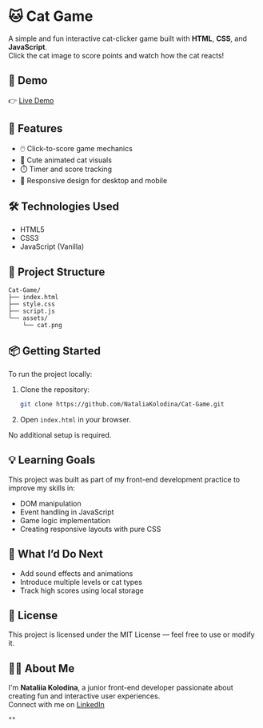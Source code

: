 # 🐱 Cat Game

A simple and fun interactive cat-clicker game built with **HTML**, **CSS**, and **JavaScript**.  
Click the cat image to score points and watch how the cat reacts!

## 🚀 Demo

👉 [Live Demo]((https://nataliaKolodina.github.io/Cat-Game/)) 

## 🎯 Features

- 🖱️ Click-to-score game mechanics
- 🐾 Cute animated cat visuals
- ⏱️ Timer and score tracking
- 📱 Responsive design for desktop and mobile

## 🛠️ Technologies Used

- HTML5
- CSS3
- JavaScript (Vanilla)

## 📂 Project Structure

```
Cat-Game/
├── index.html
├── style.css
├── script.js
└── assets/
    └── cat.png
```

## 📦 Getting Started

To run the project locally:

1. Clone the repository:
   ```bash
   git clone https://github.com/NataliaKolodina/Cat-Game.git
   ```
2. Open `index.html` in your browser.

No additional setup is required.

## 💡 Learning Goals

This project was built as part of my front-end development practice to improve my skills in:

- DOM manipulation
- Event handling in JavaScript
- Game logic implementation
- Creating responsive layouts with pure CSS

## 🧠 What I’d Do Next

- Add sound effects and animations
- Introduce multiple levels or cat types
- Track high scores using local storage

## 📄 License

This project is licensed under the MIT License — feel free to use or modify it.

## 🙋‍♀️ About Me

I'm **Nataliia Kolodina**, a junior front-end developer passionate about creating fun and interactive user experiences.  
Connect with me on [LinkedIn](https://www.linkedin.com/in/nataliia-kolodina/)
```
**

